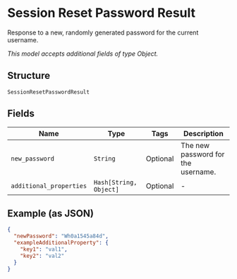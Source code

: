 
# Session Reset Password Result

Response to a new, randomly generated password for the current username.

*This model accepts additional fields of type Object.*

## Structure

`SessionResetPasswordResult`

## Fields

| Name | Type | Tags | Description |
|  --- | --- | --- | --- |
| `new_password` | `String` | Optional | The new password for the username. |
| `additional_properties` | `Hash[String, Object]` | Optional | - |

## Example (as JSON)

```json
{
  "newPassword": "Wh0a1545a84d",
  "exampleAdditionalProperty": {
    "key1": "val1",
    "key2": "val2"
  }
}
```

